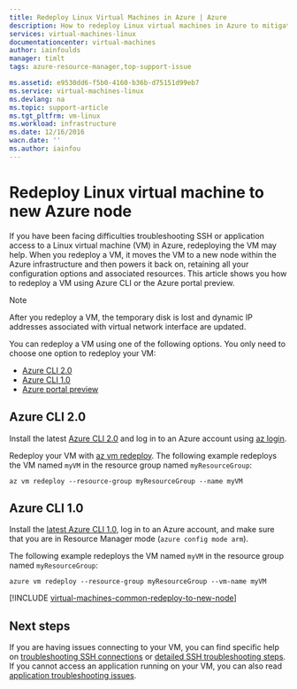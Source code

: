 ```yaml
---
title: Redeploy Linux Virtual Machines in Azure | Azure
description: How to redeploy Linux virtual machines in Azure to mitigate SSH connection issues.
services: virtual-machines-linux
documentationcenter: virtual-machines
author: iainfoulds
manager: timlt
tags: azure-resource-manager,top-support-issue

ms.assetid: e9530dd6-f5b0-4160-b36b-d75151d99eb7
ms.service: virtual-machines-linux
ms.devlang: na
ms.topic: support-article
ms.tgt_pltfrm: vm-linux
ms.workload: infrastructure
ms.date: 12/16/2016
wacn.date: ''
ms.author: iainfou
---
```


# Redeploy Linux virtual machine to new Azure node
If you have been facing difficulties troubleshooting SSH or application access to a Linux virtual machine (VM) in Azure, redeploying the VM may help. When you redeploy a VM, it moves the VM to a new node within the Azure infrastructure and then powers it back on, retaining all your configuration options and associated resources. This article shows you how to redeploy a VM using Azure CLI or the Azure portal preview.

> [!NOTE]
> After you redeploy a VM, the temporary disk is lost and dynamic IP addresses associated with virtual network interface are updated. 

You can redeploy a VM using one of the following options. You only need to choose one option to redeploy your VM:

- [Azure CLI 2.0](#azure-cli-20)
- [Azure CLI 1.0](#azure-cli-10)
- [Azure portal preview](#using-azure-portal)

## <a name="azure-cli-20"></a> Azure CLI 2.0
Install the latest [Azure CLI 2.0](https://docs.microsoft.com/cli/azure/install-az-cli2) and log in to an Azure account using [az login](https://docs.microsoft.com/cli/azure/#login).

Redeploy your VM with [az vm redeploy](https://docs.microsoft.com/cli/azure/vm#redeploy). The following example redeploys the VM named `myVM` in the resource group named `myResourceGroup`:

```azurecli
az vm redeploy --resource-group myResourceGroup --name myVM 
```

## <a name="azure-cli-10"></a> Azure CLI 1.0
Install the [latest Azure CLI 1.0](../cli-install-nodejs.md), log in to an Azure account, and make sure that you are in Resource Manager mode (`azure config mode arm`).

The following example redeploys the VM named `myVM` in the resource group named `myResourceGroup`:

```azurecli
azure vm redeploy --resource-group myResourceGroup --vm-name myVM 
```

[!INCLUDE [virtual-machines-common-redeploy-to-new-node](../../includes/virtual-machines-common-redeploy-to-new-node.md)]

## Next steps
If you are having issues connecting to your VM, you can find specific help on [troubleshooting SSH connections](virtual-machines-linux-troubleshoot-ssh-connection.md?toc=%2fazure%2fvirtual-machines%2flinux%2ftoc.json) or [detailed SSH troubleshooting steps](virtual-machines-linux-detailed-troubleshoot-ssh-connection.md?toc=%2fazure%2fvirtual-machines%2flinux%2ftoc.json). If you cannot access an application running on your VM, you can also read [application troubleshooting issues](virtual-machines-linux-troubleshoot-app-connection.md?toc=%2fazure%2fvirtual-machines%2flinux%2ftoc.json).